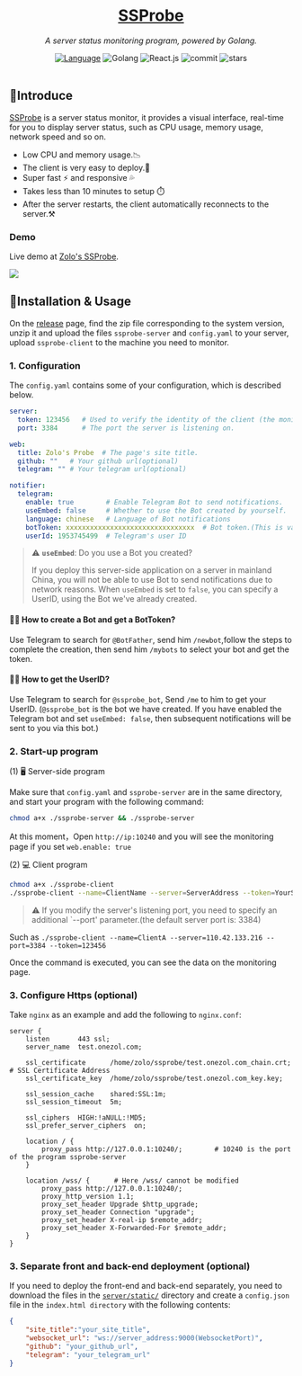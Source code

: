 <div align="center">
  <h1><a href="https://status.onezol.com">SSProbe</a></h1>
  <p><em>A server status monitoring program, powered by Golang.</em></p>
  <a href="https://github.com/realzolo/ssprobe/blob/master/README_CN.md"><img src="https://img.shields.io/badge/简体中文-000000?style=flat&logo=Academia&logoColor=%23FFFFFF" alt="Language" /><a/>
  <img src="https://img.shields.io/badge/Golang-black?style=flat&logo=Go&logoColor=white" alt="Golang" />
  <img src="https://img.shields.io/badge/React.js-black?style=flat&logo=React&logoColor=white" alt="React.js" />
  <img src="https://img.shields.io/github/last-commit/realzolo/ssprobe?&label=Last%20commit&color=CF2B5B&labelColor=black&logo=github" alt="commit"/>
  <img src="https://img.shields.io/github/stars/realzolo/ssprobe?color=%2300979D&label=Starts&labelColor=black&logo=Apache%20Spark&logoColor=%23FFFFFF" alt="stars"/>
<br/><br/>
</div>


## 🏅Introduce

[SSProbe](https://github.com/realzolo/ssprobe) is a server status monitor, it provides a visual interface, real-time for you to display server status, such as CPU usage, memory usage, network speed and so on.  

* Low CPU and memory usage.📉
* The client is very easy to deploy.🚀
* Super fast ⚡ and responsive 💦
* Takes less than 10 minutes to setup ⏱️
* After the server restarts, the client automatically reconnects to the server.⚒️

### Demo

Live demo at [Zolo's SSProbe](https://status.onezol.com/).

![](https://image.onezol.com/img/ssprobe-en.png)

## 🎉Installation & Usage

On the [release](https://github.com/realzolo/ssprobe/releases) page, find the zip file corresponding to the system version, unzip it and upload the files `ssprobe-server` and `config.yaml` to your server, upload `ssprobe-client` to the machine you need to monitor.

### 1. Configuration

The `config.yaml` contains some of your configuration, which is described below.

```yaml
server:
  token: 123456   # Used to verify the identity of the client (the monitored machine) when connecting to the server.
  port: 3384      # The port the server is listening on.

web:
  title: Zolo's Probe  # The page's site title.
  github: ""   # Your github url(optional)
  telegram: "" # Your telegram url(optional)

notifier:
  telegram:
    enable: true        # Enable Telegram Bot to send notifications.
    useEmbed: false     # Whether to use the Bot created by yourself.
    language: chinese   # Language of Bot notifications
    botToken: xxxxxxxxxxxxxxxxxxxxxxxxxxxxxxxx  # Bot token.(This is valid when useEmbed is true)
    userId: 1953745499  # Telegram's user ID
```

> ⚠️ **`useEmbed`**: Do you use a Bot you created?
> 
> If you deploy this server-side application on a server in mainland China, you will not be able to use Bot to send notifications due to network reasons.
> When `useEmbed` is set to `false`, you can specify a UserID, using the Bot we've already created.

#### 🤷‍♂️ How to create a Bot and get a BotToken?

Use Telegram to search for `@BotFather`, send him `/newbot`,follow the steps to complete the creation, then send him `/mybots` to select your bot and get the token.

#### 🤷‍♀️ How to get the UserID?

Use Telegram to search for `@ssprobe_bot`, Send `/me` to him to get your UserID. (`@ssprobe_bot` is the bot we have created. If you have enabled the Telegram bot and set `useEmbed: false`, then subsequent notifications will be sent to you via this bot.)

### 2. Start-up program

(1) 🖥️ Server-side program

Make sure that `config.yaml` and `ssprobe-server` are in the same directory, and start your program with the following command:

```bash
chmod a+x ./ssprobe-server && ./ssprobe-server
```

At this moment，Open `http://ip:10240` and you will see the monitoring page if you set `web.enable: true`

(2) 💻 Client program

```bash
chmod a+x ./ssprobe-client
./ssprobe-client --name=ClientName --server=ServerAddress --token=YourServerToken
```

> ⚠️ If you modify the server's listening port, you need to specify an additional `--port' parameter.(the default server port is: 3384)

Such as `./ssprobe-client --name=ClientA --server=110.42.133.216 --port=3384 --token=123456`

Once the command is executed, you can see the data on the monitoring page.

### 3. Configure Https (optional)

Take `nginx` as an example and add the following to `nginx.conf`:

```nginx
server {
    listen       443 ssl;
    server_name  test.onezol.com;

    ssl_certificate      /home/zolo/ssprobe/test.onezol.com_chain.crt;  # SSL Certificate Address
    ssl_certificate_key  /home/zolo/ssprobe/test.onezol.com_key.key;

    ssl_session_cache    shared:SSL:1m;
    ssl_session_timeout  5m;

    ssl_ciphers  HIGH:!aNULL:!MD5;
    ssl_prefer_server_ciphers  on;

    location / {
        proxy_pass http://127.0.0.1:10240/;        # 10240 is the port of the program ssprobe-server
    }

    location /wss/ {      # Here /wss/ cannot be modified            
        proxy_pass http://127.0.0.1:10240/;
        proxy_http_version 1.1;
        proxy_set_header Upgrade $http_upgrade;
        proxy_set_header Connection "upgrade";
        proxy_set_header X-real-ip $remote_addr;
        proxy_set_header X-Forwarded-For $remote_addr;
    }
}
```



### 3. Separate front and back-end deployment (optional)

If you need to deploy the front-end and back-end separately, you need to download the files in the [`server/static/`](https://github.com/realzolo/ssprobe/tree/master/server/static) directory and create a `config.json` file in the `index.html directory` with the following contents:

```json
{
    "site_title":"your_site_title",
    "websocket_url": "ws://server_address:9000(WebsocketPort)",
    "github": "your_github_url",
    "telegram": "your_telegram_url"
}
```
